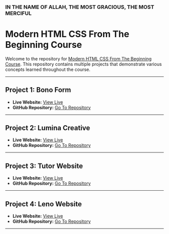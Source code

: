 ### IN THE NAME OF ALLAH, THE MOST GRACIOUS, THE MOST MERCIFUL

# Modern HTML CSS From The Beginning Course

Welcome to the repository for [Modern HTML CSS From The Beginning Course](https://www.udemy.com/course/modern-html-css-from-the-beginning/). This repository contains multiple projects that demonstrate various concepts learned throughout the course.

---

## Project 1: Bono Form

- **Live Website:** [View Live](https://bono-by-sajjadur-rahman.netlify.app/)
- **GitHub Repository:** [Go To Repository](https://github.com/Sajjad1007/modern-html-and-css/tree/main/01.%20bono-form)

---

## Project 2: Lumina Creative

- **Live Website:** [View Live](https://lumina-creative-by-sajjadur-rahman.netlify.app/)
- **GitHub Repository:** [Go To Repository](https://github.com/Sajjad1007/modern-html-and-css/tree/main/02.%20lumina-creative)

---

## Project 3: Tutor Website

- **Live Website:** [View Live](https://tutor-by-sajjadur-rahman.vercel.app/)
- **GitHub Repository:** [Go To Repository](https://github.com/Sajjad1007/modern-html-and-css/tree/main/03.%20tutor-website)

---

## Project 4: Leno Website

- **Live Website:** [View Live](https://leno-by-sajjadur-rahman.netlify.app/)
- **GitHub Repository:** [Go To Repository](https://github.com/Sajjad1007/modern-html-and-css/tree/main/04.%20leno-website)

---
